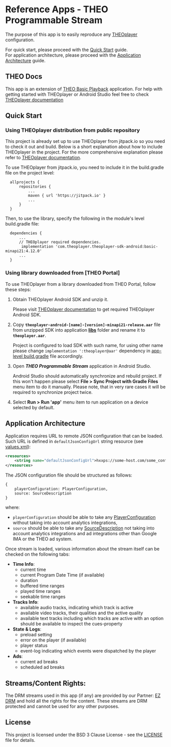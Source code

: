# Reference Apps - THEO Programmable Stream

The purpose of this app is to easily reproduce any [THEOplayer] configuration.

For quick start, please proceed with the [Quick Start](#quick-start) guide.  
For application architecture, please proceed with the [Application Architecture](#application-architecture) guide.

## THEO Docs

This app is an extension of [THEO Basic Playback] application. For help with getting started with
THEOplayer or Android Studio feel free to check [THEOplayer documentation]


## Quick Start

### Using THEOplayer distribution from public repository

This project is already set up to use THEOplayer from jitpack.io so you need to check it out and build.
Below is a short explanation about how to include THEOplayer in the project.
For the more comprehensive explanation please refer to [THEOplayer documentation].

To use THEOplayer from jitpack.io, you need to include it in the build.gradle file on the project level:

      allprojects {
          repositories {
              ...
              maven { url 'https://jitpack.io' }
              ...
          }
      }

Then, to use the library, specify the following in the module's level build.gradle file:

      dependencies {
          ...
          // THEOplayer required dependencies.
           implementation 'com.theoplayer.theoplayer-sdk-android:basic-minapi21:4.12.0'
          ...
      }

### Using library downloaded from [THEO Portal]

To use THEOplayer from a library downloaded from THEO Portal, follow these steps:
1. Obtain THEOplayer Android SDK and unzip it.

   Please visit [THEOplayer documentation] to get required THEOplayer Android SDK.

2. Copy **`theoplayer-android-[name]-[version]-minapi21-release.aar`** file from unzipped SDK into
   application **[libs]** folder and rename it to **`theoplayer.aar`**.

   Project is configured to load SDK with such name, for using other name please change
   `implementation ':theoplayer@aar'` dependency in [app-level build.gradle] file accordingly.

3. Open _**THEO Programmable Stream**_ application in Android Studio.

   Android Studio should automatically synchronize and rebuild project. If this won't happen please
   select **File > Sync Project with Gradle Files** menu item to do it manually. Please note, that
   in very rare cases it will be required to synchronize project twice.

4. Select **Run > Run 'app'** menu item to run application on a device selected by default.



## Application Architecture

Application requires URL to remote JSON configuration that can be loaded. Such URL is defined in
`defaultJsonConfigUrl` string resource (see [values.xml]):

```xml
<resources>
    <string name="defaultJsonConfigUrl">hxxps://some-host.com/some_configuration.json</string>
</resources>
```

The JSON configuration file should be structured as follows:

```
{
    playerConfiguration: PlayerConfiguration,
    source: SourceDescription
}
```

where:
  * `playerConfiguration` should be able to take any [PlayerConfiguration] without taking into
    account analytics integrations,
  * `source` should be able to take any [SourceDescription] not taking into account analytics
    integrations and ad integrations other than Google IMA or the THEO ad system.

Once stream is loaded, various information about the stream itself can be checked on the following tabs:

  * **Time Info**:
    * current time
    * current Program Date Time (if available)
    * duration
    * buffered time ranges
    * played time ranges
    * seekable time ranges
  * **Tracks Info**:
    * available audio tracks, indicating which track is active
    * available video tracks, their qualities and the active quality
    * available text tracks including which tracks are active with an option should be available to
      inspect the cues-property
  * **State & Logs**:
    * preload setting
    * error on the player (if available)
    * player status
    * event-log indicating which events were dispatched by the player
  * **Ads**:
    * current ad breaks
    * scheduled ad breaks


## Streams/Content Rights:

The DRM streams used in this app (if any) are provided by our Partner: [EZ DRM] and hold all
the rights for the content. These streams are DRM protected and cannot be used for any other purposes.


## License

This project is licensed under the BSD 3 Clause License - see the [LICENSE] file for details.


[//]: # (Links and Guides reference)
[THEOplayer]: https://www.theoplayer.com/
[THEOplayer documentation]: https://docs.theoplayer.com/getting-started/01-sdks/02-android/00-getting-started.md#getting-started-on-android
[THEO Basic Playback]: ../Basic-Playback
[Get Started with THEOplayer]: https://www.theoplayer.com/licensing
[EZ DRM]: https://ezdrm.com/
[PlayerConfiguration]: https://docs.theoplayer.com/api-reference/web/theoplayer.playerconfiguration.md
[SourceDescription]: https://docs.theoplayer.com/api-reference/web/theoplayer.source.md

[//]: # (Project files reference)
[LICENSE]: LICENSE
[libs]: app/libs
[app-level build.gradle]: app/build.gradle
[values.xml]: app/src/main/res/values/values.xml
